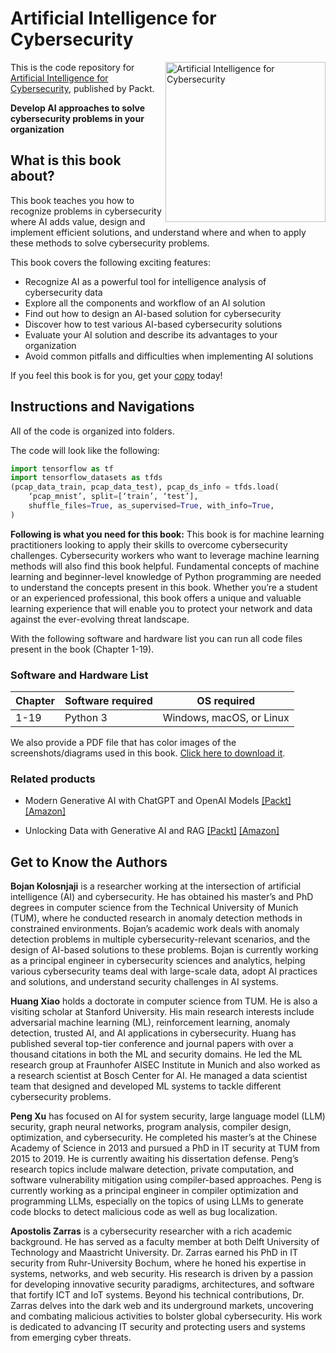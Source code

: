 # Artificial Intelligence for Cybersecurity

<a href="https://www.packtpub.com/en-us/product/artificial-intelligence-for-cybersecurity-9781805123552"><img src="https://m.media-amazon.com/images/I/71D2EXEGcUL._SL1500_.jpg" alt="Artificial Intelligence for Cybersecurity" height="256px" align="right"></a>

This is the code repository for [Artificial Intelligence for Cybersecurity](https://www.packtpub.com/en-us/product/artificial-intelligence-for-cybersecurity-9781805123552), published by Packt.

**Develop AI approaches to solve cybersecurity problems in your organization**

## What is this book about?

This book teaches you how to recognize problems in cybersecurity where AI adds value, design and implement efficient solutions, and understand where and when to apply these methods to solve cybersecurity problems.

This book covers the following exciting features: 
* Recognize AI as a powerful tool for intelligence analysis of cybersecurity data
* Explore all the components and workflow of an AI solution
* Find out how to design an AI-based solution for cybersecurity
* Discover how to test various AI-based cybersecurity solutions
* Evaluate your AI solution and describe its advantages to your organization
* Avoid common pitfalls and difficulties when implementing AI solutions

If you feel this book is for you, get your [copy](https://www.amazon.com/Artificial-Intelligence-Cybersecurity-intersects-organization/dp/180512496X/ref=sr_1_5?sr=8-5) today!

## Instructions and Navigations
All of the code is organized into folders.

The code will look like the following:
```python
import tensorflow as tf
import tensorflow_datasets as tfds
(pcap_data_train, pcap_data_test), pcap_ds_info = tfds.load(
    ‘pcap_mnist’, split=[‘train’, ‘test’],
    shuffle_files=True, as_supervised=True, with_info=True,
)
```

**Following is what you need for this book:**
This book is for machine learning practitioners looking to apply their skills to overcome cybersecurity challenges. Cybersecurity workers who want to leverage machine learning methods will also find this book helpful. Fundamental concepts of machine learning and beginner-level knowledge of Python programming are needed to understand the concepts present in this book. Whether you’re a student or an experienced professional, this book offers a unique and valuable learning experience that will enable you to protect your network and data against the ever-evolving threat landscape.

With the following software and hardware list you can run all code files present in the book (Chapter 1-19).

### Software and Hardware List

| Chapter  | Software required                                                                    | OS required                        |
| -------- | -------------------------------------------------------------------------------------| -----------------------------------|
|  	1-19	   |   	Python 3                                  			  | Windows, macOS, or Linux | 		

We also provide a PDF file that has color images of the screenshots/diagrams used in this book. [Click here to download it](https://static.packt-cdn.com/downloads/9781800560413_ColorImages.pdf).

### Related products <Other books you may enjoy>
* Modern Generative AI with ChatGPT and OpenAI Models [[Packt]](https://www.packtpub.com/en-us/product/modern-generative-ai-with-chatgpt-and-openai-models-9781805123330) [[Amazon]](https://www.amazon.com/Modern-Generative-ChatGPT-OpenAI-Models/dp/1805123335/ref=sr_1_1?sr=8-1)
  
* Unlocking Data with Generative AI and RAG  [[Packt]](https://www.packtpub.com/en-us/product/unlocking-data-with-generative-ai-and-rag-9781835887905) [[Amazon]](https://www.amazon.com/Unlocking-Data-Generative-RAG-integrating/dp/B0DCZF44C9/ref=sr_1_1?sr=8-1)
  
## Get to Know the Authors
**Bojan Kolosnjaji** is a researcher working at the intersection of artificial intelligence (AI) and cybersecurity. He has obtained his master’s and PhD degrees in computer science from the Technical University of Munich (TUM), where he conducted research in anomaly detection methods in constrained environments. Bojan’s academic work deals with anomaly detection problems in multiple cybersecurity-relevant scenarios, and the design of AI-based solutions to these problems. Bojan is currently working as a principal engineer in cybersecurity sciences and analytics, helping various cybersecurity teams deal with large-scale data, adopt AI practices and solutions, and understand security challenges in AI systems.

**Huang Xiao** holds a doctorate in computer science from TUM. He is also a visiting scholar at Stanford University. His main research interests include adversarial machine learning (ML), reinforcement learning, anomaly detection, trusted AI, and AI applications in cybersecurity. Huang has published several top-tier conference and journal papers with over a thousand citations in both the ML and security domains. He led the ML research group at Fraunhofer AISEC Institute in Munich and also worked as a research scientist at Bosch Center for AI. He managed a data scientist team that designed and developed ML systems to tackle different cybersecurity problems.

**Peng Xu** has focused on AI for system security, large language model (LLM) security, graph neural networks, program analysis, compiler design, optimization, and cybersecurity. He completed his master’s at the Chinese Academy of Science in 2013 and pursued a PhD in IT security at TUM from 2015 to 2019. He is currently awaiting his dissertation defense. Peng’s research topics include malware detection, private computation, and software vulnerability mitigation using compiler-based approaches. Peng is currently working as a principal engineer in compiler optimization and programming LLMs, especially on the topics of using LLMs to generate code blocks to detect malicious code as well as bug localization.

**Apostolis Zarras** is a cybersecurity researcher with a rich academic background. He has served as a faculty member at both Delft University of Technology and Maastricht University. Dr. Zarras earned his PhD in IT security from Ruhr-University Bochum, where he honed his expertise in systems, networks, and web security. His research is driven by a passion for developing innovative security paradigms, architectures, and software that fortify ICT and IoT systems. Beyond his technical contributions, Dr. Zarras delves into the dark web and its underground markets, uncovering and combating malicious activities to bolster global cybersecurity. His work is dedicated to advancing IT security and protecting users and systems from emerging cyber threats.
